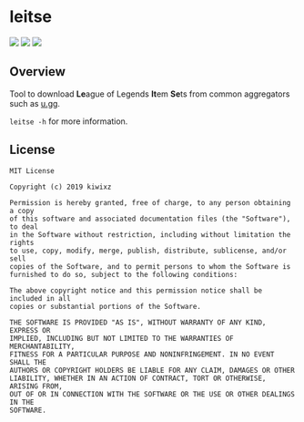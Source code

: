 # leitse

[![](https://img.shields.io/circleci/project/github/kiwixz/leitse/master.svg)](https://circleci.com/gh/kiwixz/leitse/)
[![](https://img.shields.io/github/repo-size/kiwixz/leitse.svg)](https://github.com/kiwixz/leitse/archive/master.zip)
[![](https://img.shields.io/badge/link-doxygen-blueviolet.svg)](https://kiwixz.github.io/leitse/doc/master/)


## Overview

Tool to download **Le**ague of Legends **It**em **Se**ts from common aggregators such as [u.gg](https://u.gg/).

`leitse -h` for more information.


## License

```
MIT License

Copyright (c) 2019 kiwixz

Permission is hereby granted, free of charge, to any person obtaining a copy
of this software and associated documentation files (the "Software"), to deal
in the Software without restriction, including without limitation the rights
to use, copy, modify, merge, publish, distribute, sublicense, and/or sell
copies of the Software, and to permit persons to whom the Software is
furnished to do so, subject to the following conditions:

The above copyright notice and this permission notice shall be included in all
copies or substantial portions of the Software.

THE SOFTWARE IS PROVIDED "AS IS", WITHOUT WARRANTY OF ANY KIND, EXPRESS OR
IMPLIED, INCLUDING BUT NOT LIMITED TO THE WARRANTIES OF MERCHANTABILITY,
FITNESS FOR A PARTICULAR PURPOSE AND NONINFRINGEMENT. IN NO EVENT SHALL THE
AUTHORS OR COPYRIGHT HOLDERS BE LIABLE FOR ANY CLAIM, DAMAGES OR OTHER
LIABILITY, WHETHER IN AN ACTION OF CONTRACT, TORT OR OTHERWISE, ARISING FROM,
OUT OF OR IN CONNECTION WITH THE SOFTWARE OR THE USE OR OTHER DEALINGS IN THE
SOFTWARE.
```
